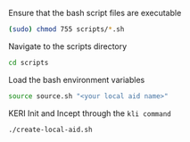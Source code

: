Ensure that the bash script files are executable

```bash
(sudo) chmod 755 scripts/*.sh
```

Navigate to the scripts directory

```bash
cd scripts
```

Load the bash environment variables

```bash
source source.sh "<your local aid name>"
```

KERI Init and Incept through the `kli command`

```bash
./create-local-aid.sh
```
